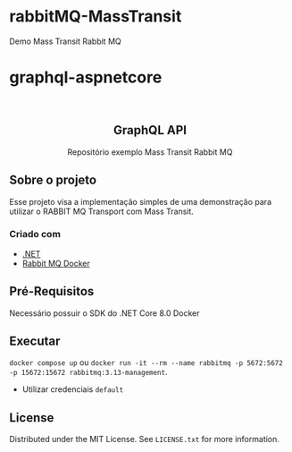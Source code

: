 # rabbitMQ-MassTransit
Demo Mass Transit Rabbit MQ


# graphql-aspnetcore
<div id="top"></div>
<br />
  <h2 align="center">GraphQL API</h2>

  <p align="center">
    Repositório exemplo Mass Transit Rabbit MQ
  </p>
</div>

## Sobre o projeto

Esse projeto visa a implementação simples de uma demonstração para utilizar o RABBIT MQ Transport com Mass Transit. 

### Criado com

* [.NET](https://dotnet.microsoft.com/download/dotnet/8.0)
* [Rabbit MQ Docker](https://www.rabbitmq.com/docs/download)


## Pré-Requisitos

Necessário possuir o SDK do .NET Core 8.0
Docker 

## Executar

```docker compose up``` ou ```docker run -it --rm --name rabbitmq -p 5672:5672 -p 15672:15672 rabbitmq:3.13-management```. 
- Utilizar credenciais ```default```

<!-- LICENSE -->
## License

Distributed under the MIT License. See `LICENSE.txt` for more information.

